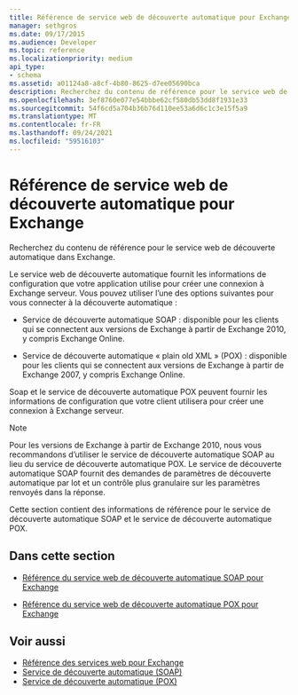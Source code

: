 ```yaml
---
title: Référence de service web de découverte automatique pour Exchange
manager: sethgros
ms.date: 09/17/2015
ms.audience: Developer
ms.topic: reference
ms.localizationpriority: medium
api_type:
- schema
ms.assetid: a01124a8-a8cf-4b80-8625-d7ee05690bca
description: Recherchez du contenu de référence pour le service web de découverte automatique dans Exchange.
ms.openlocfilehash: 3ef8760e077e54bbbe62cf580db53dd8f1931e33
ms.sourcegitcommit: 54f6cd5a704b36b76d110ee53a6d6c1c3e15f5a9
ms.translationtype: MT
ms.contentlocale: fr-FR
ms.lasthandoff: 09/24/2021
ms.locfileid: "59516103"
---
```

# <a name="autodiscover-web-service-reference-for-exchange"></a>Référence de service web de découverte automatique pour Exchange

Recherchez du contenu de référence pour le service web de découverte automatique dans Exchange.
  
Le service web de découverte automatique fournit les informations de configuration que votre application utilise pour créer une connexion à Exchange serveur. Vous pouvez utiliser l’une des options suivantes pour vous connecter à la découverte automatique :
  
- Service de découverte automatique SOAP : disponible pour les clients qui se connectent aux versions de Exchange à partir de Exchange 2010, y compris Exchange Online.
    
- Service de découverte automatique « plain old XML » (POX) : disponible pour les clients qui se connectent aux versions de Exchange à partir de Exchange 2007, y compris Exchange Online. 
    
Soap et le service de découverte automatique POX peuvent fournir les informations de configuration que votre client utilisera pour créer une connexion à Exchange serveur.
  
> [!NOTE]
> Pour les versions de Exchange à partir de Exchange 2010, nous vous recommandons d’utiliser le service de découverte automatique SOAP au lieu du service de découverte automatique POX. Le service de découverte automatique SOAP fournit des demandes de paramètres de découverte automatique par lot et un contrôle plus granulaire sur les paramètres renvoyés dans la réponse. 
  
Cette section contient des informations de référence pour le service de découverte automatique SOAP et le service de découverte automatique POX.
  
## <a name="in-this-section"></a>Dans cette section
<a name="bk_InThisSection"> </a>

- [Référence du service web de découverte automatique SOAP pour Exchange](soap-autodiscover-web-service-reference-for-exchange.md)
    
- [Référence du service web de découverte automatique POX pour Exchange](pox-autodiscover-web-service-reference-for-exchange.md)
    
## <a name="see-also"></a>Voir aussi

- [Référence des services web pour Exchange](web-services-reference-for-exchange.md)
- [Service de découverte automatique (SOAP)](https://msdn.microsoft.com/library/e24d1a1f-0d20-4bd9-ae4c-9112ecacea78%28Office.15%29.aspx)
- [Service de découverte automatique (POX)](https://msdn.microsoft.com/library/13c54de3-a91c-4424-8732-99dd8f2162ec%28Office.15%29.aspx)
    

